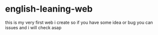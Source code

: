 # english-leaning-web
this is my very first web i create so if you have some idea or bug you can issues and i will check asap
